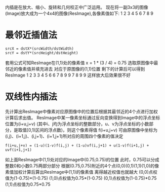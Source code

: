 内插是在放大、缩小、旋转和几何校正中广泛运用。
现在将一副3x3的图像(Image)放大成为一个4x4的图像(ResImage),各像素值如下:
1 2 3
4 5 6
7 8 9
# 最邻近插值法

```
srcX = dstX*(srcWidth/dstWidth)
srcY = dstY*(srcHeight/dstHeight)
```
套用公式可知ResImage在(1,1)处的像素值
x = 1 * (3 / 4) = 0.75
选取原图像中最邻近的像素值并填充进去
对应于原图像的(1,1)位置
剩下的计算后可以得到ResImage
1 2 3 3
4 5 6 6
7 8 9 9
7 8 9 9
这样放大后效果很不好

# 双线性内插法
先计算出ResImage中像素对应原图像中的位置后根据其最邻近的4个点进行加权计算后求出值。
ResImage中某一像素坐标通过反向变换得到Image中的浮点坐标位置为(i+u,j+v) (其中i、j均为浮点坐标的整数部分，u、v为浮点坐标的小数部分，是取值[0,1)区间的浮点数)，则这个像素得值 f(i+u,j+v) 可由原图像中坐标为 (i,j)、(i+1,j)、(i,j+1)、(i+1,j+1)所对应的周围四个像素的值决定

```
f(i+u,j+v) = (1-u)(1-v)f(i,j) + (1-u)vf(i,j+1) + u(1-v)f(i+1,j) + uvf(i+1,j+1)
```
如上面ResImage中(1,1)处对应的Image中(0.75,0.75)的位置
此时，0.75可以分成整数0和小数0.75两部分部分
根据(0.75,0.75)附近的4个点(0,0)(0,1)(1,1)(1,0)的像素值加权计算后算出ResImage中(1,1)的像素值
离得越近权值也就越大
(0,0)点权值为(1-0.75)\*(1-0.75)
(1,0)点权值为0.75\*(1-0.75)
(0,1)点权值为(1-0.75)\*0.75
(1,1)点权值为0.75\*0.75





